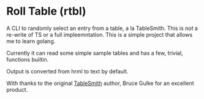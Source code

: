 # Roll Table (rtbl)


A CLI to randomly select an entry from a table, a la TableSmith. This is _not_ a re-write of TS or a full impleemntation. This is a simple project that allows me to learn golang.

Currently it can read some simple sample tables and has a few, trivial, functions builtin.


Output is converted from hrml to text by default.

With thanks to the original [TableSmith](http://www.mythosa.net/p/tablesmith.html) author, Bruce Gulke for an excellent product.
